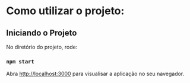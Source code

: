 # Como utilizar o projeto:

## Iniciando o Projeto

No diretório do projeto, rode:

### `npm start`

Abra [http://localhost:3000](http://localhost:3000) para visualisar a aplicação no seu navegador.
